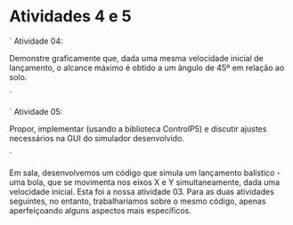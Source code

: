 # Atividades 4 e 5

`
Atividade 04:

Demonstre graficamente que, dada uma mesma velocidade inicial de lançamento, o alcance máximo é obtido a um ângulo de 45º em relação ao solo.

`

`
Atividade 05:

Propor, implementar (usando a biblioteca ControlP5) e discutir ajustes necessários na GUI do simulador desenvolvido.

`

Em sala, desenvolvemos um código que simula um lançamento balístico - uma bola, que se movimenta nos eixos X e Y simultaneamente, dada uma velocidade inicial. Esta foi a nossa atividade 03. Para as duas atividades seguintes, no entanto, trabalharíamos sobre o mesmo código, apenas aperfeiçoando alguns aspectos mais específicos.